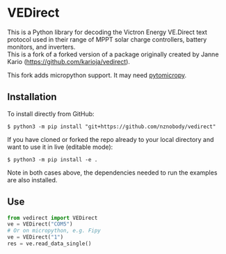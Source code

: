 # VEDirect

This is a Python library for decoding the Victron Energy VE.Direct text protocol used in their range of MPPT solar 
charge controllers, battery monitors, and inverters.  
This is a fork of a forked version of a package originally created by Janne Kario (https://github.com/karioja/vedirect).

This fork adds micropython support. It may need [pytomicropy](https://github.com/pfrnz/pytomicropy).

## Installation

To install directly from GitHub:
```
$ python3 -m pip install "git+https://github.com/nznobody/vedirect"
```

If you have cloned or forked the repo already to your local directory and want to use it in live (editable mode):
```
$ python3 -m pip install -e .
```
Note in both cases above, the dependencies needed to run the examples are also installed.

## Use

```python
from vedirect import VEDirect
ve = VEDirect("COM5")
# Or on micropython, e.g. Fipy
ve = VEDirect("1")
res = ve.read_data_single()
```
